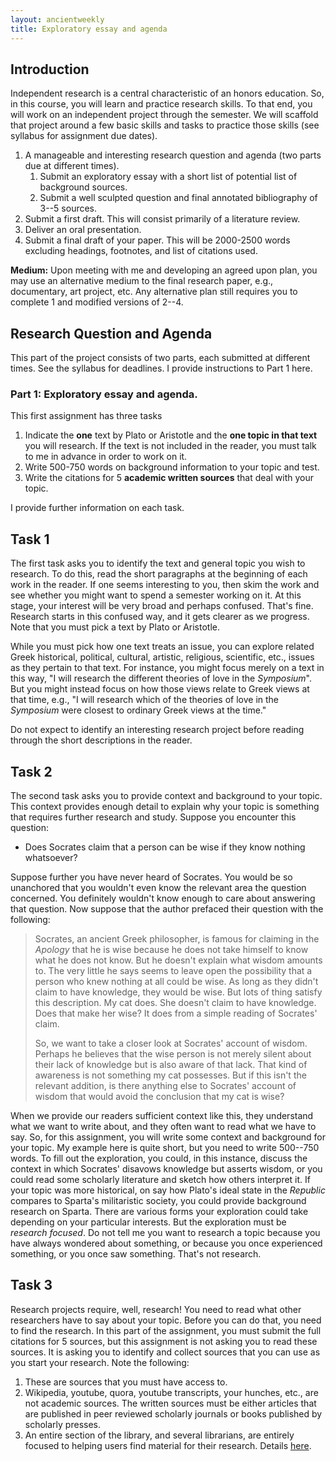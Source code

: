 ```yaml
---
layout: ancientweekly
title: Exploratory essay and agenda
---
```


## Introduction

Independent research is a central characteristic of an honors education. So, in this course, you will learn and practice research skills. To that end, you will work on an independent project through the semester. We will scaffold that project around a few basic skills and tasks to practice those skills (see syllabus for assignment due dates).

1. A manageable and interesting research question and agenda (two parts due at different times).
	1. Submit an exploratory essay with a short list of potential list of background sources. 
	2. Submit a well sculpted question and final annotated bibliography of 3--5 sources.  
2. Submit a first draft. This will consist primarily of a literature review. 
3. Deliver an oral presentation.
4. Submit a final draft of your paper. This will be 2000-2500 words excluding headings, footnotes, and list of citations used. 

**Medium:** Upon meeting with me and developing an agreed upon plan, you may use an alternative medium to the final research paper, e.g., documentary, art project, etc. Any alternative plan  still requires you to complete 1 and modified versions of 2--4. 

## Research Question and Agenda
This part of the project consists of two parts, each submitted at different times. See the syllabus for deadlines. I provide instructions to Part 1 here.

### Part 1: Exploratory essay and agenda. 

This first assignment has three tasks

1. Indicate the **one** text by Plato or Aristotle and the **one topic in that text** you will research. If the text is not included in the reader, you must talk to me in advance in order to work on it.   
2. Write 500-750 words on background information to your topic and test.
3. Write the citations for 5 **academic written sources** that deal with your topic. 

I provide further information on each task. 

## Task 1
The first task asks you to identify the text and general topic you wish to research. To do this, read the short paragraphs at the beginning of each work in the reader. If one seems interesting to you, then skim the work and see whether you might want to spend a semester working on it. At this stage, your interest will be very broad and perhaps confused. That's fine. Research starts in this confused way, and it gets clearer as we progress. Note that you must pick a text by Plato or Aristotle. 

While you must pick how one text treats an issue, you can explore related Greek historical, political, cultural, artistic, religious, scientific, etc., issues as they pertain to that text. For instance, you might focus merely on a text in this way, "I will research the different theories of love in the *Symposium*". But you might instead focus on how those views relate to Greek views at that time, e.g., "I will research which of the theories of love in the *Symposium* were closest to ordinary Greek views at the time." 

Do not expect to identify an interesting research project before reading through the short descriptions in the reader. 

## Task 2

The second task asks you to provide context and background to your topic. This context provides enough detail to explain why your topic is something that requires further research and study. Suppose you encounter this question: 

+ Does Socrates claim that a person can be wise if they know nothing whatsoever? 

Suppose further you have never heard of Socrates. You would be so unanchored that you wouldn't even know the relevant area the question concerned. You definitely wouldn't know enough to care about answering that question. Now suppose that the author prefaced their question with the following: 

> Socrates, an ancient Greek philosopher, is famous for claiming in the *Apology* that he is wise because he does not take himself to know what he does not know. But he doesn't explain what wisdom amounts to. The very little he says seems to leave open the possibility that a person who knew nothing at all could be wise. As long as they didn't claim to have knowledge, they would be wise. But lots of thing satisfy this description. My cat does. She doesn't claim to have knowledge. Does that make her wise? It does from a simple reading of Socrates' claim. 
>
> So, we want to take a closer look at Socrates' account of wisdom. Perhaps he believes that the wise person is not merely silent about their lack of knowledge but is also aware of that lack. That kind of awareness is not something my cat possesses. But if this isn't the relevant addition, is there anything else to Socrates' account of wisdom that would avoid the conclusion that my cat is wise? 


When we provide our readers sufficient context like this, they understand what we want to write about, and they often want to read what we have to say. So, for this assignment, you will write some context and background for your topic. My example here is quite short, but you need to write 500--750 words. To fill out the exploration, you could, in this instance, discuss the context in which Socrates' disavows knowledge but asserts wisdom, or you could read some scholarly literature and sketch how others interpret it. If your topic was more historical, on say how Plato's ideal state in the *Republic* compares to Sparta's militaristic society, you could provide background research on Sparta. There are various forms your exploration could take depending on your particular interests. But the exploration must be *research focused*. Do not tell me you want to research a topic because you have always wondered about something, or because you once experienced something, or you once saw something. That's not research. 


## Task 3

Research projects require, well, research! You need to read what other researchers have to say about your topic. Before you can do that, you need to find the research. In this part of the assignment, you must submit the full citations for 5 sources, but this assignment is not asking you to read these sources. It is asking you to identify and collect sources that you can use as you start your research. Note the following: 

1. These are sources that you must have access to. 
3. Wikipedia, youtube, quora, youtube transcripts, your hunches, etc., are not academic sources. The written sources must be either articles that are published in peer reviewed scholarly journals or books published by scholarly presses. 
4. An entire section of the library, and several librarians, are entirely focused to helping users find material for their research. Details [here](https://www.njcu.edu/library/about-library/library-departments/reference-department). 








